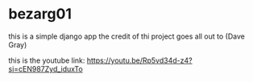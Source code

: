 # bezarg01

this is a simple django app the credit of thi project goes all out to (Dave Gray)

this is the youtube link: https://youtu.be/Rp5vd34d-z4?si=cEN987Zyd_iduxTo

